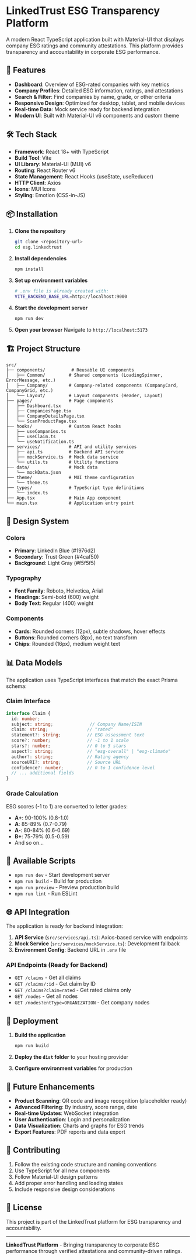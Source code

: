 # LinkedTrust ESG Transparency Platform

A modern React TypeScript application built with Material-UI that displays company ESG ratings and community attestations. This platform provides transparency and accountability in corporate ESG performance.

## 🚀 Features

- **Dashboard**: Overview of ESG-rated companies with key metrics
- **Company Profiles**: Detailed ESG information, ratings, and attestations
- **Search & Filter**: Find companies by name, grade, or other criteria
- **Responsive Design**: Optimized for desktop, tablet, and mobile devices
- **Real-time Data**: Mock service ready for backend integration
- **Modern UI**: Built with Material-UI v6 components and custom theme

## 🛠 Tech Stack

- **Framework**: React 18+ with TypeScript
- **Build Tool**: Vite
- **UI Library**: Material-UI (MUI) v6
- **Routing**: React Router v6
- **State Management**: React Hooks (useState, useReducer)
- **HTTP Client**: Axios
- **Icons**: MUI Icons
- **Styling**: Emotion (CSS-in-JS)

## 📦 Installation

1. **Clone the repository**
   ```bash
   git clone <repository-url>
   cd esg.linkedtrust
   ```

2. **Install dependencies**
   ```bash
   npm install
   ```

3. **Set up environment variables**
   ```bash
   # .env file is already created with:
   VITE_BACKEND_BASE_URL=http://localhost:9000
   ```

4. **Start the development server**
   ```bash
   npm run dev
   ```

5. **Open your browser**
   Navigate to `http://localhost:5173`

## 🏗 Project Structure

```
src/
├── components/          # Reusable UI components
│   ├── Common/         # Shared components (LoadingSpinner, ErrorMessage, etc.)
│   ├── Company/        # Company-related components (CompanyCard, CompanyGrid, etc.)
│   └── Layout/         # Layout components (Header, Layout)
├── pages/              # Page components
│   ├── Dashboard.tsx
│   ├── CompaniesPage.tsx
│   ├── CompanyDetailsPage.tsx
│   └── ScanProductPage.tsx
├── hooks/              # Custom React hooks
│   ├── useCompanies.ts
│   ├── useClaim.ts
│   └── useNotification.ts
├── services/           # API and utility services
│   ├── api.ts          # Backend API service
│   ├── mockService.ts  # Mock data service
│   └── utils.ts        # Utility functions
├── data/               # Mock data
│   └── mockData.json
├── theme/              # MUI theme configuration
│   └── theme.ts
├── types/              # TypeScript type definitions
│   └── index.ts
├── App.tsx             # Main App component
└── main.tsx            # Application entry point
```

## 🎨 Design System

### Colors
- **Primary**: LinkedIn Blue (#1976d2)
- **Secondary**: Trust Green (#4caf50)
- **Background**: Light Gray (#f5f5f5)

### Typography
- **Font Family**: Roboto, Helvetica, Arial
- **Headings**: Semi-bold (600) weight
- **Body Text**: Regular (400) weight

### Components
- **Cards**: Rounded corners (12px), subtle shadows, hover effects
- **Buttons**: Rounded corners (8px), no text transform
- **Chips**: Rounded (16px), medium weight text

## 📊 Data Models

The application uses TypeScript interfaces that match the exact Prisma schema:

### Claim Interface
```typescript
interface Claim {
  id: number;
  subject: string;              // Company Name/ISIN
  claim: string;               // "rated"
  statement?: string;          // ESG assessment text
  score?: number;              // -1 to 1 scale
  stars?: number;              // 0 to 5 stars
  aspect?: string;             // "esg-overall" | "esg-climate"
  author?: string;             // Rating agency
  sourceURI?: string;          // Source URL
  confidence?: number;         // 0 to 1 confidence level
  // ... additional fields
}
```

### Grade Calculation
ESG scores (-1 to 1) are converted to letter grades:
- **A+**: 90-100% (0.8-1.0)
- **A**: 85-89% (0.7-0.79)
- **A-**: 80-84% (0.6-0.69)
- **B+**: 75-79% (0.5-0.59)
- And so on...

## 🔧 Available Scripts

- `npm run dev` - Start development server
- `npm run build` - Build for production
- `npm run preview` - Preview production build
- `npm run lint` - Run ESLint

## 🌐 API Integration

The application is ready for backend integration:

1. **API Service** (`src/services/api.ts`): Axios-based service with endpoints
2. **Mock Service** (`src/services/mockService.ts`): Development fallback
3. **Environment Config**: Backend URL in `.env` file

### API Endpoints (Ready for Backend)
- `GET /claims` - Get all claims
- `GET /claims/:id` - Get claim by ID
- `GET /claims?claim=rated` - Get rated claims only
- `GET /nodes` - Get all nodes
- `GET /nodes?entType=ORGANIZATION` - Get company nodes

## 🚀 Deployment

1. **Build the application**
   ```bash
   npm run build
   ```

2. **Deploy the `dist` folder** to your hosting provider

3. **Configure environment variables** for production

## 🔮 Future Enhancements

- **Product Scanning**: QR code and image recognition (placeholder ready)
- **Advanced Filtering**: By industry, score range, date
- **Real-time Updates**: WebSocket integration
- **User Authentication**: Login and personalization
- **Data Visualization**: Charts and graphs for ESG trends
- **Export Features**: PDF reports and data export

## 🤝 Contributing

1. Follow the existing code structure and naming conventions
2. Use TypeScript for all new components
3. Follow Material-UI design patterns
4. Add proper error handling and loading states
5. Include responsive design considerations

## 📝 License

This project is part of the LinkedTrust platform for ESG transparency and accountability.

---

**LinkedTrust Platform** - Bringing transparency to corporate ESG performance through verified attestations and community-driven ratings.